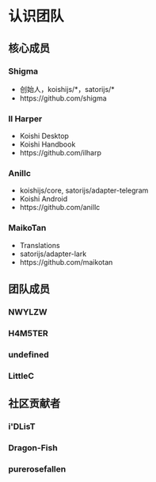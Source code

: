 # 认识团队

## 核心成员

### Shigma

- 创始人，koishijs/\*，satorijs/\*
- https\://github.com/shigma

### Il Harper

- Koishi Desktop
- Koishi Handbook
- https\://github.com/ilharp

### Anillc

- koishijs/core, satorijs/adapter-telegram
- Koishi Android
- https\://github.com/anillc

### MaikoTan

- Translations
- satorijs/adapter-lark
- https\://github.com/maikotan

## 团队成员

### NWYLZW

### H4M5TER

### undefined

### LittleC

## 社区贡献者

### i'DLisT

### Dragon-Fish

### purerosefallen

